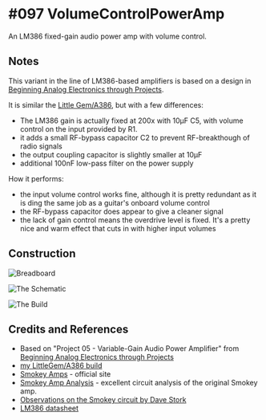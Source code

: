 # #097 VolumeControlPowerAmp

An LM386 fixed-gain audio power amp with volume control.


## Notes

This variant in the line of LM386-based amplifiers is based on a design in [Beginning Analog Electronics through Projects](http://www.amazon.com/gp/product/0750672838/ref=as_li_tl?ie=UTF8&camp=1789&creative=390957&creativeASIN=0750672838&linkCode=as2&tag=itsaprli-20&linkId=QUZ3GKIDBEXGNSG7).

It is similar the [Little Gem/A386](../LittleGem), but with a few differences:

* The LM386 gain is actually fixed at 200x with 10μF C5, with volume control on the input provided by R1.
* it adds a small RF-bypass capacitor C2 to prevent RF-breakthough of radio signals
* the output coupling capacitor is slightly smaller at 10μF
* additional 100nF low-pass filter on the power supply

How it performs:
* the input volume control works fine, although it is pretty redundant as it is ding the same job as a guitar's onboard volume control
* the RF-bypass capacitor does appear to give a cleaner signal
* the lack of gain control means the overdrive level is fixed. It's a pretty nice and warm effect that cuts in with higher input volumes

## Construction

![Breadboard](./assets/VolumeControlPowerAmp_bb.jpg?raw=true)

![The Schematic](./assets/VolumeControlPowerAmp_schematic.jpg?raw=true)

![The Build](./assets/VolumeControlPowerAmp_build.jpg?raw=true)

## Credits and References
* Based on "Project 05 - Variable-Gain Audio Power Amplifier" from [Beginning Analog Electronics through Projects](http://www.amazon.com/gp/product/0750672838/ref=as_li_tl?ie=UTF8&camp=1789&creative=390957&creativeASIN=0750672838&linkCode=as2&tag=itsaprli-20&linkId=QUZ3GKIDBEXGNSG7)
* [my LittleGem/A386 build](../LittleGem)
* [Smokey Amps](http://www.smokeyamps.com/) - official site
* [Smokey Amp Analysis](http://www.electrosmash.com/smokey-amp-analysis) - excellent circuit analysis of the original Smokey amp.
* [Observations on the Smokey circuit by Dave Stork](http://www.blueguitar.org/new/schem/_ss/smokey.txt)
* [LM386 datasheet](https://www.futurlec.com/Linear/LM386N-3.shtml)

